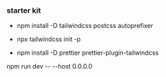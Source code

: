 <!-- TODO -->

### starter kit

- npm install -D tailwindcss postcss autoprefixer

- npx tailwindcss init -p

- npm install -D prettier prettier-plugin-tailwindcss

npm run dev -- --host 0.0.0.0
